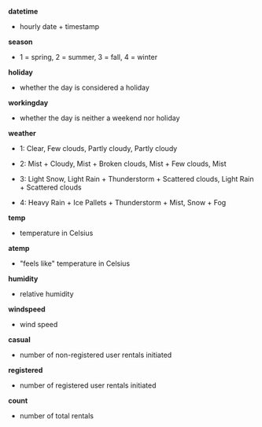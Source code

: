 **datetime**

 - hourly date + timestamp  

**season**

 -  1 = spring, 2 = summer, 3 = fall, 4 = winter 

**holiday**

 - whether the day is considered a holiday

**workingday**

 - whether the day is neither a weekend nor holiday

**weather**
 
- 1: Clear, Few clouds, Partly cloudy, Partly cloudy 

- 2: Mist + Cloudy, Mist + Broken clouds, Mist + Few clouds, Mist 

- 3: Light Snow, Light Rain + Thunderstorm + Scattered clouds, Light Rain + Scattered clouds 

- 4: Heavy Rain + Ice Pallets + Thunderstorm + Mist, Snow + Fog 

**temp**

 - temperature in Celsius

**atemp**

 - "feels like" temperature in Celsius

**humidity**

 - relative humidity

**windspeed**

 - wind speed

**casual**

 - number of non-registered user rentals initiated

**registered**

 - number of registered user rentals initiated

**count**

 - number of total rentals